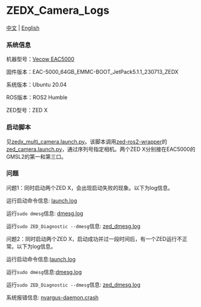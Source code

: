 # ZEDX_Camera_Logs

[中文](./README_CN.md) | [English](./README.md)

### 系统信息

机器型号：[Vecow EAC5000](https://www.vecow.com/dispPageBox/vecow/VecowCT.aspx?ddsPageID=PRODUCTDTL_EN&dbid=4852986947)

固件版本：EAC-5000_64GB_EMMC-BOOT_JetPack5.1.1_230713_ZEDX

系统版本：Ubuntu 20.04

ROS版本：ROS2 Humble

ZED型号：ZED X

### 启动脚本

见[zedx_multi_camera.launch.py](./zedx_multi_camera.launch.py)。该脚本调用[zed-ros2-wrapper](https://github.com/stereolabs/zed-ros2-wrapper)的[zed_camera.launch.py](https://github.com/stereolabs/zed-ros2-wrapper/blob/master/zed_wrapper/launch/zed_camera.launch.py)，通过序列号指定相机。两个ZED X分别接在EAC5000的GMSL2的第一和第三口。

### 问题

问题1：同时启动两个ZED X，会出现启动失败的现象。以下为log信息。

运行启动命令信息: [launch.log](./logs/20240304/launch.log)

运行`sudo dmesg`信息: [dmesg.log](./logs/20240304/dmesg.log)

运行`sudo ZED_Diagnostic --dmesg`信息: [zed_dmesg.log](./logs/20240304/zed_dmesg.log)



问题2：同时启动两个ZED X，启动成功并过一段时间后，有一个ZED运行不正常。以下为log信息。

运行启动命令信息:[launch.log](./logs/20240305/launch.log)

运行`sudo dmesg`信息:[dmesg.log](./logs/20240305/dmesg.log)

运行`sudo ZED_Diagnostic --dmesg`信息: [zed_dmesg.log](./logs/20240305/zed_dmesg.log)

系统报错信息: [nvargus-daemon.crash](./logs/20240305/_usr_sbin_nvargus-daemon.0.crash)

